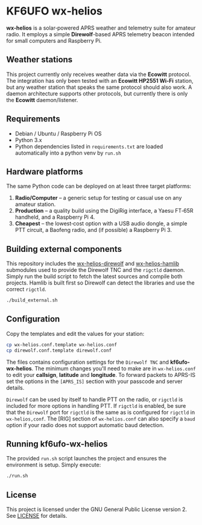 # KF6UFO wx‑helios

**wx‑helios** is a solar‑powered APRS weather and telemetry suite for amateur radio.  It employs a
simple **Direwolf**-based APRS telemetry beacon intended for small computers and Raspberry Pi. 

## Weather stations

This project currently only receives weather data via the **Ecowitt** protocol. The integration
has only been tested with an **Ecowitt HP2551 Wi-Fi** station, but any weather
station that speaks the same protocol should also work.  A daemon architecture supports
other protocols, but currently there is only the **Ecowitt** daemon/listener.

## Requirements

- Debian / Ubuntu / Raspberry Pi OS
- Python 3.x
- Python dependencies listed in `requirements.txt` are loaded automatically into a python venv by ``run.sh``

## Hardware platforms

The same Python code can be deployed on at least three target platforms:

1. **Radio/Computer** – a generic setup for testing or casual use on any amateur station.
2. **Production** – a quality build using the DigiRig interface, a Yaesu FT‑65R handheld, and a Raspberry Pi 4.
3. **Cheapest** – the lowest‑cost option with a USB audio dongle, a simple PTT circuit, a Baofeng radio, and (if possible) a Raspberry Pi 3.

## Building external components

This repository includes the
[wx-helios-direwolf](https://github.com/kf6ufo/wx-helios-direwolf) and
[wx-helios-hamlib](https://github.com/kf6ufo/wx-helios-hamlib) submodules used
to provide the Direwolf TNC and the `rigctld` daemon. Simply run the build
script to fetch the latest sources and compile both projects. Hamlib is built
first so Direwolf can detect the libraries and use the correct ``rigctld``.

```bash
./build_external.sh
```

## Configuration

Copy the templates and edit the values for your station:

```bash
cp wx-helios.conf.template wx-helios.conf
cp direwolf.conf.template direwolf.conf
```

The files contains configuration settings for the ``Direwolf TNC`` and **kf6ufo-wx-helios**.
The minimum changes you'll need to make are in ``wx-helios.conf`` to edit your **callsign**,
**latitude** and **longitude**.
To forward packets to APRS-IS set the options in the ``[APRS_IS]`` section with
your passcode and server details.

``Direwolf`` can be used by itself to handle PTT on the radio, or ``rigctld`` is included
for more options in handling PTT.
If ``rigctld`` is enabled, be sure that the ``Direwolf`` port for ``rigctld`` is the same
as is configured for ``rigctld`` in ``wx-helios,conf``.  The [RIG] section of
``wx-helios.conf`` can also specify a ``baud`` option if your radio does not
support automatic baud detection.

## Running kf6ufo-wx-helios

The provided ``run.sh`` script launches the project and ensures the environment is setup.
Simply execute:

```bash
./run.sh
```

## License

This project is licensed under the GNU General Public License version 2. See [LICENSE](LICENSE) for details.
